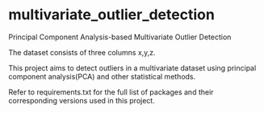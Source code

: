 # multivariate_outlier_detection
Principal Component Analysis-based Multivariate Outlier Detection

The dataset consists of three columns x,y,z.

This project aims to detect outliers in a multivariate dataset using principal component analysis(PCA) and other statistical methods.

Refer to requirements.txt for the full list of packages and their corresponding versions used in this project.
